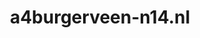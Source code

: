 ---
layout: post
title:  "a4burgerveen-n14.nl"
internal_url:  "/data/a4burgerveen-n14.nl.html"
categories: dutchgov
---